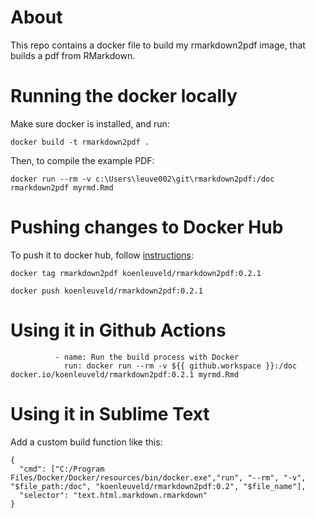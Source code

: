 # About

This repo contains a docker file to build my rmarkdown2pdf image, that builds a pdf from RMarkdown.

# Running the docker locally

Make sure docker is installed, and run: 

```
docker build -t rmarkdown2pdf .
```

Then, to compile the example PDF:

```
docker run --rm -v c:\Users\leuve002\git\rmarkdown2pdf:/doc rmarkdown2pdf myrmd.Rmd

```

# Pushing changes to Docker Hub

To push it to docker hub, follow [instructions](https://docs.docker.com/get-started/04_sharing_app/):

```
docker tag rmarkdown2pdf koenleuveld/rmarkdown2pdf:0.2.1

docker push koenleuveld/rmarkdown2pdf:0.2.1
```


# Using it in Github Actions

```
          - name: Run the build process with Docker
            run: docker run --rm -v ${{ github.workspace }}:/doc docker.io/koenleuveld/rmarkdown2pdf:0.2.1 myrmd.Rmd

```

# Using it in Sublime Text

Add a custom build function like this:

```
{
  "cmd": ["C:/Program Files/Docker/Docker/resources/bin/docker.exe","run", "--rm", "-v", "$file_path:/doc", "koenleuveld/rmarkdown2pdf:0.2", "$file_name"],
  "selector": "text.html.markdown.rmarkdown"
}



```
